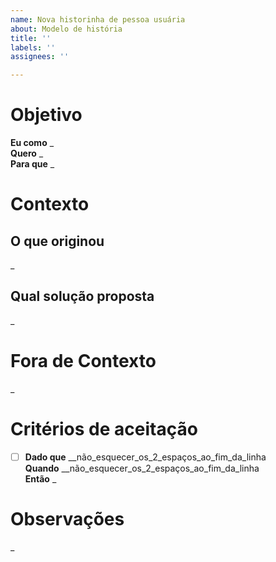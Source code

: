 ```yaml
---
name: Nova historinha de pessoa usuária
about: Modelo de história
title: ''
labels: ''
assignees: ''

---
```


# Objetivo

**Eu como** _  
**Quero** _  
**Para que** _  

# Contexto
## O que originou
_
## Qual solução proposta
_

# Fora de Contexto

_

# Critérios de aceitação

- [ ] **Dado que** __não_esquecer_os_2_espaços_ao_fim_da_linha  
**Quando** __não_esquecer_os_2_espaços_ao_fim_da_linha  
**Então** _

# Observações

_

